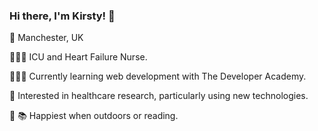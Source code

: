 ### Hi there, I'm Kirsty! 👋


📍 Manchester, UK 

👩🏻‍⚕️  ICU and Heart Failure Nurse.

👩🏻‍💻   Currently learning web development with The Developer Academy.

💉   Interested in healthcare research, particularly using new technologies.

🌿 📚  Happiest when outdoors or reading.

